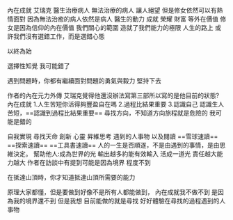 內在成就 艾瑞克
醫生治療病人
無法治療的病人 讓人絕望
但是修女依然可以有熱情面對
因為無法治癒的病人依然是病人
	醫生的動力 成就 榮耀 財富 等外在價值
	修女是因為信仰的內在價值
	我們關心的範圍 造就了我們能力的極限
人生的路上 或許我們沒有選錯工作，而是選錯心態

以終為始

選擇性知覺
我可能錯了

遇到問題時，你都有繼續面對問題的勇氣與毅力 堅持下去

作者的內在元力外傳
	艾瑞克覺得他還沒辦法寫第三部所以寫的是他目前的狀態?
內在成就
	1.人生苦短你活得夠豐盈自在嗎
	2.過程比結果重要
	3.認識自己
	認識生人苦短，==認識到過程比結果重要==
	尋找方向，不知道方向旅程就是危險的
	我可能是錯的
	
自我實現
	尋找天命
	創新
	心靈
	昇維思考
		遇到的人事物
		以及閱讀
			==雪球速讀==
			==探索速讀==
			==工具書速讀==
		人的一生是否順遂，不是由遇到的事情，是由思維決定。
幫助他人:成為世界的光
	輸出越多約能有效輸入
	活成一道光
	責任越大能力越大
作者在訪談中有提到可能是因為境界 程度不到

在抵達山頂時，你才知道抵達山頂所需要的能力

原理大家都懂，但是要做到好像不是所有人都能做到，
內在成就我不做不到
是因為我的境界還不到
但是我想
目前能做的就是尋找
好好體驗在尋找的過程遇到的人事物